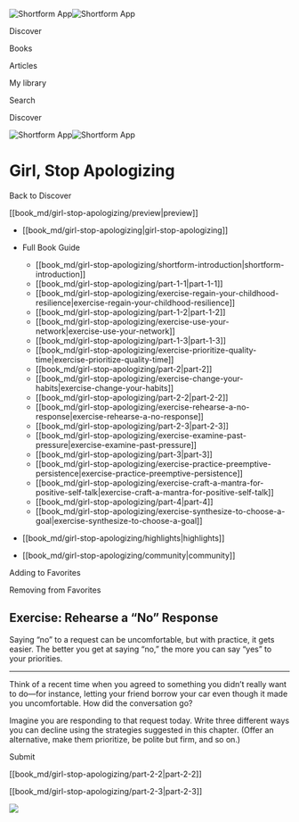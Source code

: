![Shortform App](/img/logo.36a2399e.svg)![Shortform App](/img/logo-dark.70c1b072.svg)

Discover

Books

Articles

My library

Search

Discover

![Shortform App](/img/logo.36a2399e.svg)![Shortform App](/img/logo-dark.70c1b072.svg)

# Girl, Stop Apologizing

Back to Discover

[[book_md/girl-stop-apologizing/preview|preview]]

  * [[book_md/girl-stop-apologizing|girl-stop-apologizing]]
  * Full Book Guide

    * [[book_md/girl-stop-apologizing/shortform-introduction|shortform-introduction]]
    * [[book_md/girl-stop-apologizing/part-1-1|part-1-1]]
    * [[book_md/girl-stop-apologizing/exercise-regain-your-childhood-resilience|exercise-regain-your-childhood-resilience]]
    * [[book_md/girl-stop-apologizing/part-1-2|part-1-2]]
    * [[book_md/girl-stop-apologizing/exercise-use-your-network|exercise-use-your-network]]
    * [[book_md/girl-stop-apologizing/part-1-3|part-1-3]]
    * [[book_md/girl-stop-apologizing/exercise-prioritize-quality-time|exercise-prioritize-quality-time]]
    * [[book_md/girl-stop-apologizing/part-2|part-2]]
    * [[book_md/girl-stop-apologizing/exercise-change-your-habits|exercise-change-your-habits]]
    * [[book_md/girl-stop-apologizing/part-2-2|part-2-2]]
    * [[book_md/girl-stop-apologizing/exercise-rehearse-a-no-response|exercise-rehearse-a-no-response]]
    * [[book_md/girl-stop-apologizing/part-2-3|part-2-3]]
    * [[book_md/girl-stop-apologizing/exercise-examine-past-pressure|exercise-examine-past-pressure]]
    * [[book_md/girl-stop-apologizing/part-3|part-3]]
    * [[book_md/girl-stop-apologizing/exercise-practice-preemptive-persistence|exercise-practice-preemptive-persistence]]
    * [[book_md/girl-stop-apologizing/exercise-craft-a-mantra-for-positive-self-talk|exercise-craft-a-mantra-for-positive-self-talk]]
    * [[book_md/girl-stop-apologizing/part-4|part-4]]
    * [[book_md/girl-stop-apologizing/exercise-synthesize-to-choose-a-goal|exercise-synthesize-to-choose-a-goal]]
  * [[book_md/girl-stop-apologizing/highlights|highlights]]
  * [[book_md/girl-stop-apologizing/community|community]]



Adding to Favorites 

Removing from Favorites 

## Exercise: Rehearse a “No” Response

Saying “no” to a request can be uncomfortable, but with practice, it gets easier. The better you get at saying “no,” the more you can say “yes” to your priorities.

* * *

Think of a recent time when you agreed to something you didn’t really want to do—for instance, letting your friend borrow your car even though it made you uncomfortable. How did the conversation go?

Imagine you are responding to that request today. Write three different ways you can decline using the strategies suggested in this chapter. (Offer an alternative, make them prioritize, be polite but firm, and so on.)

Submit 

[[book_md/girl-stop-apologizing/part-2-2|part-2-2]]

[[book_md/girl-stop-apologizing/part-2-3|part-2-3]]

![](https://bat.bing.com/action/0?ti=56018282&Ver=2&mid=063ede5e-35ab-4d95-9f15-7e94cf775b6e&sid=49fff5b0636c11eeb9c611038afc8668&vid=4a005010636c11ee80c703d4c4a7acd5&vids=0&msclkid=N&pi=0&lg=en-US&sw=800&sh=600&sc=24&nwd=1&tl=Shortform%20%7C%20Book&p=https%3A%2F%2Fwww.shortform.com%2Fapp%2Fbook%2Fgirl-stop-apologizing%2Fexercise-rehearse-a-no-response&r=&lt=422&evt=pageLoad&sv=1&rn=744089)
